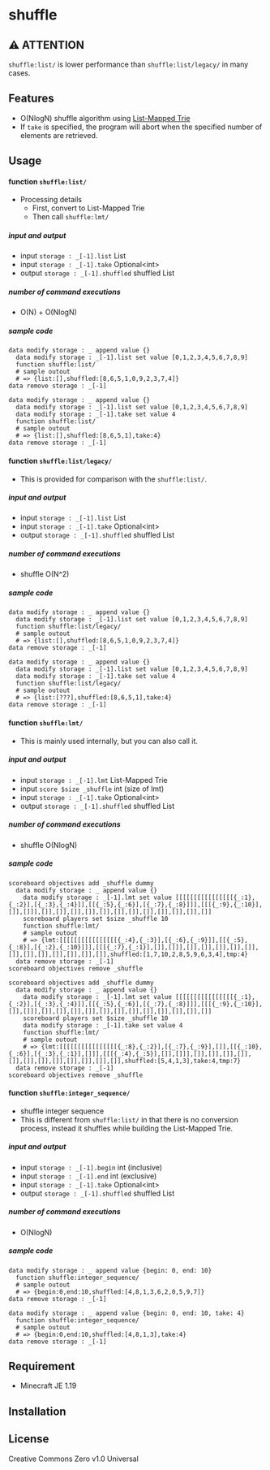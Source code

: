 shuffle
==

## ⚠ ATTENTION

`shuffle:list/` is lower performance than `shuffle:list/legacy/` in many cases.

## Features

- O(NlogN) shuffle algorithm using [List-Mapped Trie](https://gist.github.com/intsuc/0901df9d487f7829d97491613a12d351)
- If `take` is specified, the program will abort when the specified number of elements are retrieved.

## Usage

#### function `shuffle:list/`

- Processing details
  - First, convert to List-Mapped Trie
  - Then call `shuffle:lmt/`

##### input and output

- input `storage : _[-1].list` List
- input `storage : _[-1].take` Optional\<int\>
- output `storage : _[-1].shuffled` shuffled List

##### number of command executions

- O(N) + O(NlogN)

##### sample code

```mcfunction
data modify storage : _ append value {}
  data modify storage : _[-1].list set value [0,1,2,3,4,5,6,7,8,9]
  function shuffle:list/
  # sample outout
  # => {list:[],shuffled:[8,6,5,1,0,9,2,3,7,4]}
data remove storage : _[-1]
```

```mcfunction
data modify storage : _ append value {}
  data modify storage : _[-1].list set value [0,1,2,3,4,5,6,7,8,9]
  data modify storage : _[-1].take set value 4
  function shuffle:list/
  # sample outout
  # => {list:[],shuffled:[8,6,5,1],take:4}
data remove storage : _[-1]
```

#### function `shuffle:list/legacy/`

- This is provided for comparison with the `shuffle:list/`.

##### input and output

- input `storage : _[-1].list` List
- input `storage : _[-1].take` Optional\<int\>
- output `storage : _[-1].shuffled` shuffled List

##### number of command executions

- shuffle O(N^2)

##### sample code

```mcfunction
data modify storage : _ append value {}
  data modify storage : _[-1].list set value [0,1,2,3,4,5,6,7,8,9]
  function shuffle:list/legacy/
  # sample outout
  # => {list:[],shuffled:[8,6,5,1,0,9,2,3,7,4]}
data remove storage : _[-1]
```

```mcfunction
data modify storage : _ append value {}
  data modify storage : _[-1].list set value [0,1,2,3,4,5,6,7,8,9]
  data modify storage : _[-1].take set value 4
  function shuffle:list/legacy/
  # sample outout
  # => {list:[???],shuffled:[8,6,5,1],take:4}
data remove storage : _[-1]
```
#### function `shuffle:lmt/`

- This is mainly used internally, but you can also call it.

##### input and output

- input `storage : _[-1].lmt` List-Mapped Trie
- input `score $size _shuffle` int (size of lmt)
- input `storage : _[-1].take` Optional\<int\>
- output `storage : _[-1].shuffled` shuffled List

##### number of command executions

- shuffle O(NlogN)

##### sample code

```mcfunction
scoreboard objectives add _shuffle dummy
  data modify storage : _ append value {}
    data modify storage : _[-1].lmt set value [[[[[[[[[[[[[[[[{_:1},{_:2}],[{_:3},{_:4}]],[[{_:5},{_:6}],[{_:7},{_:8}]]],[[[{_:9},{_:10}],[]],[]]],[]],[]],[]],[]],[]],[]],[]],[]],[]],[]],[]],[]]
    scoreboard players set $size _shuffle 10
    function shuffle:lmt/
    # sample outout
    # => {lmt:[[[[[[[[[[[[[[[[{_:4},{_:3}],[{_:6},{_:9}]],[[{_:5},{_:8}],[{_:2},{_:10}]]],[[[{_:7},{_:1}],[]],[]]],[]],[]],[]],[]],[]],[]],[]],[]],[]],[]],[]],[]],shuffled:[1,7,10,2,8,5,9,6,3,4],tmp:4}
  data remove storage : _[-1]
scoreboard objectives remove _shuffle
```

```mcfunction
scoreboard objectives add _shuffle dummy
  data modify storage : _ append value {}
    data modify storage : _[-1].lmt set value [[[[[[[[[[[[[[[[{_:1},{_:2}],[{_:3},{_:4}]],[[{_:5},{_:6}],[{_:7},{_:8}]]],[[[{_:9},{_:10}],[]],[]]],[]],[]],[]],[]],[]],[]],[]],[]],[]],[]],[]],[]]
    scoreboard players set $size _shuffle 10
    data modify storage : _[-1].take set value 4
    function shuffle:lmt/
    # sample outout
    # => {lmt:[[[[[[[[[[[[[[[[{_:8},{_:2}],[{_:7},{_:9}],[]],[[{_:10},{_:6}],[{_:3},{_:1}],[]]],[[[{_:4},{_:5}],[]],[]]],[]],[]],[]],[]],[]],[]],[]],[]],[]],[]],[]],[]],shuffled:[5,4,1,3],take:4,tmp:7}
  data remove storage : _[-1]
scoreboard objectives remove _shuffle
```

#### function `shuffle:integer_sequence/`

- shuffle integer sequence
- This is different from `shuffle:list/` in that there is no conversion process, instead it shuffles while building the List-Mapped Trie.

##### input and output

- input `storage : _[-1].begin` int (inclusive)
- input `storage : _[-1].end` int (exclusive)
- input `storage : _[-1].take` Optional\<int\>
- output `storage : _[-1].shuffled` shuffled List

##### number of command executions

- O(NlogN)

##### sample code

```mcfunction
data modify storage : _ append value {begin: 0, end: 10}
  function shuffle:integer_sequence/
  # sample outout
  # => {begin:0,end:10,shuffled:[4,8,1,3,6,2,0,5,9,7]}
data remove storage : _[-1]
```

```mcfunction
data modify storage : _ append value {begin: 0, end: 10, take: 4}
  function shuffle:integer_sequence/
  # sample outout
  # => {begin:0,end:10,shuffled:[4,8,1,3],take:4}
data remove storage : _[-1]
```

## Requirement

- Minecraft JE 1.19

## Installation

## License
Creative Commons Zero v1.0 Universal
